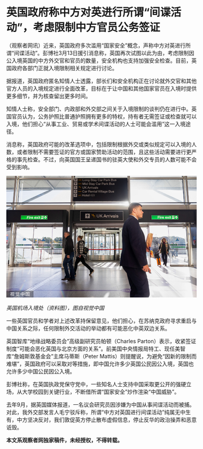 # 英国政府称中方对英进行所谓“间谍活动”，考虑限制中方官员公务签证

（观察者网讯）近来，英国政府多次滥用“国家安全”概念，声称中方对英进行所谓“间谍活动”。彭博社3月13日援引消息称，英国再次试图以此为由，考虑限制因公入境英国的中方外交官和官员的数量，安全机构也支持加强安全检查。目前，英国政府各部门正就入境限制相关规定进行讨论。

据报道，英国政府匿名知情人士透露，部长们和安全机构正在讨论就外交官和其他官方人员的入境规定进行全面改革，目标在于让中国和其他国家官员在入境时提供更多细节，并为核查留出更多时间。

知情人士称，安全部门、内政部和外交部之间关于入境限制的谈判仍在进行中。英国官员认为，公务护照比普通护照拥有更多的特权，持有者无需签证或检查就可以入境，他们担心“从事工业、贸易或学术间谍活动的人士可能会滥用”这一入境途径。

消息称，英国政府可能的改革选项中，包括限制根据外交或类似规定可以入境的人数，或者限制不需要签证的官方或国家赞助活动的范围，且这些活动需要进行更严格的事先检查。不过，向英国国王呈递国书的驻英大使和外交专员的人数可能不会受到影响。

![69e2ba102b514d1a6e8e8da8f0242364.jpg](https://raw.githubusercontent.com/qqhsx/qqnews_image/main/2024/03/13/英国政府称中方对英进行所谓“间谍活动”，考虑限制中方官员公务签证/69e2ba102b514d1a6e8e8da8f0242364.jpg)

_英国机场入境处（资料图），图自视觉中国_

一些英国官员和学者对上述改革持保留意见，他们担心，在苏纳克政府寻求重启与中国关系之际，任何限制外交活动的举动都有可能恶化中英双边关系。

英国智库“地缘战略委员会”高级副研究员帕顿（Charles
Parton）表示，收紧签证制度“可能会恶化英国与北京方面的关系”。前美国中央情报局特工、现任美智库“詹姆斯敦基金会”主席马蒂斯（Peter
Mattis）则提醒说，为避免“因新的限制而难堪”，英国政府可以采取对等措施，即中国允许多少英国公民因公入境，英国也允许多少中国公民因公入境。

彭博社称，在英国执政党保守党中，一些知名人士支持中国采取更公开的强硬立场，从大学校园到关键行业，不断借所谓“国家安全”炒作渲染“中国威胁”。

去年9月，据英国媒体报道，一名议会研究员因涉嫌为中国从事间谍活动而被捕。对此，我外交部发言人毛宁驳斥称，所谓“中方对英国进行间谍活动”纯属无中生有，中方坚决反对，我们敦促英方停止散布虚假信息，停止反华的政治操弄和恶意诋毁。

**本文系观察者网独家稿件，未经授权，不得转载。**

